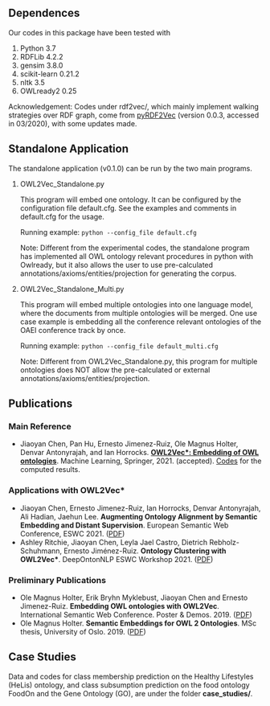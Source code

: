 ## Dependences 
Our codes in this package have been tested with
  1. Python 3.7
  2. RDFLib 4.2.2
  3. gensim 3.8.0
  4. scikit-learn 0.21.2
  5. nltk 3.5
  6. OWLready2 0.25
  
 Acknowledgement: 
 Codes under rdf2vec/, which mainly implement walking strategies over RDF graph, 
 come from [pyRDF2Vec](https://github.com/IBCNServices/pyRDF2Vec) (version 0.0.3, accessed in 03/2020), with some updates made.

## Standalone Application
The standalone application (v0.1.0) can be run by the two main programs.

1. OWL2Vec\_Standalone.py

    This program will embed one ontology. It can be configured by the configuration file default.cfg. See the examples and comments in default.cfg for the usage.

    Running example: ```python --config_file default.cfg```

    Note: Different from the experimental codes, the standalone program has implemented all OWL ontology relevant procedures in python with Owlready, but it also allows the user to use pre-calculated annotations/axioms/entities/projection for generating the corpus. 

2. OWL2Vec\_Standalone_Multi.py

    This program will embed multiple ontologies into one language model, where the documents from multiple ontologies will be merged. One use case example is embedding all the conference relevant ontologies of the OAEI conference track by once.

    Running example: ```python --config_file default_multi.cfg```

    Note: Different from OWL2Vec\_Standalone.py, this program for multiple ontologies does NOT allow the pre-calculated or external annotations/axioms/entities/projection.

## Publications

### Main Reference

- Jiaoyan Chen, Pan Hu, Ernesto Jimenez-Ruiz, Ole Magnus Holter, Denvar Antonyrajah, and Ian Horrocks. [****OWL2Vec\*: Embedding of OWL ontologies****](https://arxiv.org/abs/2009.14654). Machine Learning, Springer, 2021. (accepted). [Codes](https://github.com/KRR-Oxford/OWL2Vec-Star/releases/tag/OWL2Vec-Star-ML-2021-Journal) for the computed results. 

### Applications with OWL2Vec\*
- Jiaoyan Chen, Ernesto Jimenez-Ruiz, Ian Horrocks, Denvar Antonyrajah, Ali Hadian, Jaehun Lee. **Augmenting Ontology Alignment by Semantic Embedding and Distant Supervision**. European Semantic Web Conference, ESWC 2021. ([PDF](https://openaccess.city.ac.uk/id/eprint/25810/1/ESWC2021_ontology_alignment_LogMap_ML.pdf))
- Ashley Ritchie, Jiaoyan Chen, Leyla Jael Castro, Dietrich Rebholz-Schuhmann, Ernesto Jiménez-Ruiz. **Ontology Clustering with OWL2Vec\***. DeepOntonNLP ESWC Workshop 2021. ([PDF](https://openaccess.city.ac.uk/id/eprint/25933/1/OntologyClusteringOWL2Vec_DeepOntoNLP2021.pdf))

### Preliminary Publications
- Ole Magnus Holter, Erik Bryhn Myklebust, Jiaoyan Chen and Ernesto Jimenez-Ruiz. **Embedding OWL ontologies with OWL2Vec**. International Semantic Web Conference. Poster & Demos. 2019. ([PDF](https://www.cs.ox.ac.uk/isg/TR/OWL2vec_iswc2019_poster.pdf))
- Ole Magnus Holter. **Semantic Embeddings for OWL 2 Ontologies**. MSc thesis, University of Oslo. 2019. ([PDF](https://www.duo.uio.no/bitstream/handle/10852/69078/thesis_ole_magnus_holter.pdf))


## Case Studies 
Data and codes for class membership prediction on the Healthy Lifestyles (HeLis) ontology, 
and class subsumption prediction on the food ontology FoodOn and the Gene Ontology (GO), are under the folder **case\_studies/**.
